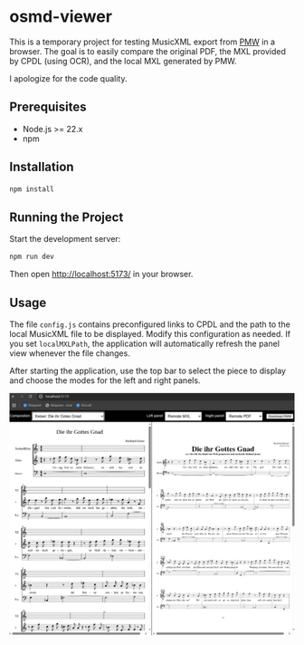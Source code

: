 # osmd-viewer

This is a temporary project for testing MusicXML export from [PMW](https://philiphazel.github.io/pmw/) in a browser. The goal is to easily compare the original PDF, the MXL provided by CPDL (using OCR), and the local MXL generated by PMW.

I apologize for the code quality.

## Prerequisites

- Node.js >= 22.x
- npm

## Installation

```bash
npm install
```

## Running the Project

Start the development server:

```bash
npm run dev
```

Then open [http://localhost:5173/](http://localhost:5173/) in your browser.

## Usage

The file `config.js` contains preconfigured links to CPDL and the path to the local MusicXML file to be displayed. Modify this configuration as needed. If you set `localMXLPath`, the application will automatically refresh the panel view whenever the file changes.

After starting the application, use the top bar to select the piece to display and choose the modes for the left and right panels.

![Screenshot](public/app_screenshot.png)
